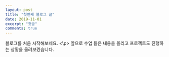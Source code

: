 ```yaml
---
layout: post
title: "첫번째 블로그 글"
date: 2019-11-01
excerpt: "첫글"
comments: true
---
```

블로그를 처음 시작해보네요. <\p>
앞으로 수업 들은 내용을 올리고 프로젝트도 진행하는 상황을 올려보겠습니다.